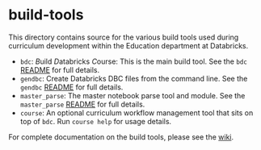 # build-tools

This directory contains source for the various build tools used during
curriculum development within the Education department at Databricks.

* `bdc`: *B*uild *D*atabricks *C*ourse: This is the main build tool. See
  the `bdc` [README](bdc/README.md) for full details.
* `gendbc`: Create Databricks DBC files from the command line.  See
  the `gendbc` [README](gendbc/README.md) for full details.
* `master_parse`: The master notebook parse tool and module. See the
  `master_parse` [README](master_parse/README.md) for full details.
* `course`: An optional curriculum workflow management tool that sits on top
  of `bdc`. Run `course help` for usage details.

For complete documentation on the build tools, please see the [wiki][].

[wiki]: https://github.com/databricks-edu/build-tooling/wiki
